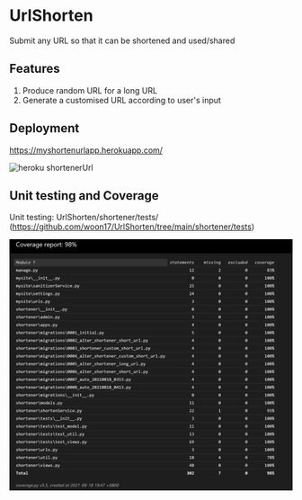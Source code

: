 # UrlShorten
Submit any URL so that it can be shortened and used/shared

## Features
1. Produce random URL for a long URL
2. Generate a customised URL according to user's input

## Deployment
https://myshortenurlapp.herokuapp.com/

![heroku shortenerUrl](https://github.com/woon17/UrlShorten/blob/main/docs/images/myshortenurlappHeroku.PNG)
## Unit testing and Coverage

Unit testing: UrlShorten/shortener/tests/ (https://github.com/woon17/UrlShorten/tree/main/shortener/tests)

![coverage report](https://github.com/woon17/UrlShorten/blob/main/docs/images/coverageReport.PNG)
